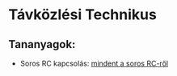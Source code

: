 # Távközlési Technikus

## Tananyagok:

- Soros RC kapcsolás: [mindent a soros RC-ről](https://sandorpeteer.github.io/tavkozles/soros_rc.pdf)
